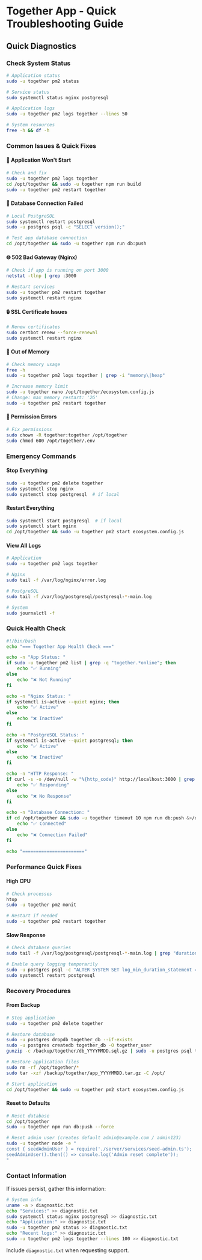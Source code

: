 # Together App - Quick Troubleshooting Guide

## Quick Diagnostics

### Check System Status
```bash
# Application status
sudo -u together pm2 status

# Service status  
sudo systemctl status nginx postgresql

# Application logs
sudo -u together pm2 logs together --lines 50

# System resources
free -h && df -h
```

### Common Issues & Quick Fixes

#### 🚫 Application Won't Start
```bash
# Check and fix
sudo -u together pm2 logs together
cd /opt/together && sudo -u together npm run build
sudo -u together pm2 restart together
```

#### 🔗 Database Connection Failed  
```bash
# Local PostgreSQL
sudo systemctl restart postgresql
sudo -u postgres psql -c "SELECT version();"

# Test app database connection
cd /opt/together && sudo -u together npm run db:push
```

#### 🌐 502 Bad Gateway (Nginx)
```bash
# Check if app is running on port 3000
netstat -tlnp | grep :3000

# Restart services
sudo -u together pm2 restart together
sudo systemctl restart nginx
```

#### 🔒 SSL Certificate Issues
```bash
# Renew certificates
sudo certbot renew --force-renewal
sudo systemctl restart nginx
```

#### 💾 Out of Memory
```bash
# Check memory usage
free -h
sudo -u together pm2 logs together | grep -i "memory\|heap"

# Increase memory limit
sudo -u together nano /opt/together/ecosystem.config.js
# Change: max_memory_restart: '2G'
sudo -u together pm2 restart together
```

#### 🔑 Permission Errors
```bash
# Fix permissions
sudo chown -R together:together /opt/together
sudo chmod 600 /opt/together/.env
```

### Emergency Commands

#### Stop Everything
```bash
sudo -u together pm2 delete together
sudo systemctl stop nginx
sudo systemctl stop postgresql  # if local
```

#### Restart Everything  
```bash
sudo systemctl start postgresql  # if local
sudo systemctl start nginx
cd /opt/together && sudo -u together pm2 start ecosystem.config.js
```

#### View All Logs
```bash
# Application
sudo -u together pm2 logs together

# Nginx
sudo tail -f /var/log/nginx/error.log

# PostgreSQL  
sudo tail -f /var/log/postgresql/postgresql-*-main.log

# System
sudo journalctl -f
```

### Quick Health Check
```bash
#!/bin/bash
echo "=== Together App Health Check ==="

echo -n "App Status: "
if sudo -u together pm2 list | grep -q "together.*online"; then
    echo "✅ Running"
else
    echo "❌ Not Running"
fi

echo -n "Nginx Status: "
if systemctl is-active --quiet nginx; then
    echo "✅ Active"  
else
    echo "❌ Inactive"
fi

echo -n "PostgreSQL Status: "
if systemctl is-active --quiet postgresql; then
    echo "✅ Active"
else
    echo "❌ Inactive"  
fi

echo -n "HTTP Response: "
if curl -s -o /dev/null -w "%{http_code}" http://localhost:3000 | grep -q "200\|404"; then
    echo "✅ Responding"
else
    echo "❌ No Response"
fi

echo -n "Database Connection: "
if cd /opt/together && sudo -u together timeout 10 npm run db:push &>/dev/null; then
    echo "✅ Connected"
else
    echo "❌ Connection Failed"  
fi

echo "======================="
```

### Performance Quick Fixes

#### High CPU
```bash
# Check processes
htop
sudo -u together pm2 monit

# Restart if needed
sudo -u together pm2 restart together
```

#### Slow Response
```bash
# Check database queries
sudo tail -f /var/log/postgresql/postgresql-*-main.log | grep "duration:"

# Enable query logging temporarily
sudo -u postgres psql -c "ALTER SYSTEM SET log_min_duration_statement = 1000;"
sudo systemctl restart postgresql
```

### Recovery Procedures

#### From Backup
```bash
# Stop application
sudo -u together pm2 delete together

# Restore database
sudo -u postgres dropdb together_db --if-exists
sudo -u postgres createdb together_db -O together_user
gunzip -c /backup/together/db_YYYYMMDD.sql.gz | sudo -u postgres psql together_db

# Restore application files
sudo rm -rf /opt/together/*
sudo tar -xzf /backup/together/app_YYYYMMDD.tar.gz -C /opt/

# Start application
cd /opt/together && sudo -u together pm2 start ecosystem.config.js
```

#### Reset to Defaults
```bash
# Reset database
cd /opt/together
sudo -u together npm run db:push --force

# Reset admin user (creates default admin@example.com / admin123)
sudo -u together node -e "
const { seedAdminUser } = require('./server/services/seed-admin.ts');
seedAdminUser().then(() => console.log('Admin reset complete'));
"
```

### Contact Information

If issues persist, gather this information:

```bash
# System info
uname -a > diagnostic.txt
echo "Services:" >> diagnostic.txt  
sudo systemctl status nginx postgresql >> diagnostic.txt
echo "Application:" >> diagnostic.txt
sudo -u together pm2 status >> diagnostic.txt  
echo "Recent logs:" >> diagnostic.txt
sudo -u together pm2 logs together --lines 100 >> diagnostic.txt
```

Include `diagnostic.txt` when requesting support.